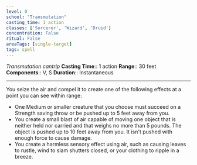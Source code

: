 ```yaml
---
level: 0
school: "Transmutation"
casting_time: 1 action
classes: ['Sorcerer', 'Wizard', 'Druid']
concentration: False
ritual: False
areaTags: [single-target]
tags: spell
---
```


_Transmutation cantrip_
**Casting Time**:: 1 action
**Range**:: 30 feet
**Components**:: V, S
**Duration**:: Instantaneous

---

You seize the air and compel it to create one of the following effects at a point you can see within range:


- One Medium or smaller creature that you choose must succeed on a Strength saving throw or be pushed up to 5 feet away from you.
- You create a small blast of air capable of moving one object that is neither held nor carried and that weighs no more than 5 pounds. The object is pushed up to 10 feet away from you. It isn't pushed with enough force to cause damage.
- You create a harmless sensory effect using air, such as causing leaves to rustle, wind to slam shutters closed, or your clothing to ripple in a breeze.



